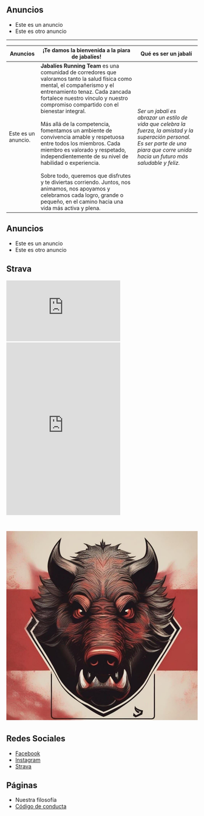 ## Anuncios

- Este es un anuncio
- Este es otro anuncio

---

| Anuncios | ¡Te damos la bienvenida a la piara de jabalíes! | Qué es ser un jabalí |
| --- | --- | --- |
| Este es un anuncio. | **Jabalíes Running Team** es una comunidad de corredores que valoramos tanto la salud física como mental, el compañerismo y el entrenamiento tenaz. Cada zancada fortalece nuestro vínculo y nuestro compromiso compartido con el bienestar integral. <br/><br/> Más allá de la competencia, fomentamos un ambiente de convivencia amable y respetuosa entre todos los miembros. Cada miembro es valorado y respetado, independientemente de su nivel de habilidad o experiencia. <br/><br/> Sobre todo, queremos que disfrutes y te diviertas corriendo. Juntos, nos animamos, nos apoyamos y celebramos cada logro, grande o pequeño, en el camino hacia una vida más activa y plena. | _Ser un jabalí es abrazar un estilo de vida que celebra la fuerza, la amistad y la superación personal. Es ser parte de una piara que corre unida hacia un futuro más saludable y feliz._ |

## Anuncios

- Este es un anuncio
- Este es otro anuncio

## Strava

<iframe allowtransparency frameborder='0' height='160' scrolling='no' src='https://www.strava.com/clubs/1236727/latest-rides/068a659becb02be8ec9f63cdaa0f4fee5b97a469?show_rides=false' width='300'></iframe>

<iframe allowtransparency frameborder='0' height='454' scrolling='no' src='https://www.strava.com/clubs/1236727/latest-rides/068a659becb02be8ec9f63cdaa0f4fee5b97a469?show_rides=true' width='300'></iframe>

# ![logo](assets/logo_jabalies.jpg)

## Redes Sociales

- [Facebook
](https://facebook.com/61556552277569/)
- [Instagram](https://www.instagram.com/jabalies_running_team_/)
- [Strava](https://www.strava.com/clubs/jabalies)

## Páginas

- Nuestra filosofía
- [Código de conducta](/conducta)
